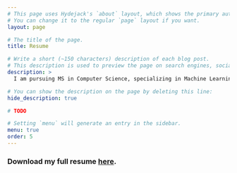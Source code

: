 ```yaml
---
# This page uses Hydejack's `about` layout, which shows the primary author's picture and about text at the top.
# You can change it to the regular `page` layout if you want.
layout: page

# The title of the page.
title: Resume

# Write a short (~150 characters) description of each blog post.
# This description is used to preview the page on search engines, social media, etc.
description: >
  I am pursuing MS in Computer Science, specializing in Machine Learning.

# You can show the description on the page by deleting this line:
hide_description: true

# TODO

# Setting `menu` will generate an entry in the sidebar.
menu: true
order: 5
---
```

### Download my full resume [here](/assets/Shravan_Venkataraman-Resume.pdf).
